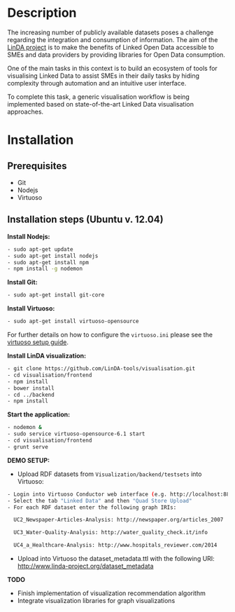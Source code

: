 Description
=============

The increasing number of publicly available datasets poses a challenge regarding the integration and consumption of information. The aim of the [LinDA project](http://linda-project.eu/) is to make the benefits of Linked Open Data accessible to SMEs and data providers by providing libraries for Open Data consumption.

One of the main tasks in this context is to build an ecosystem of tools for visualising Linked Data to assist SMEs in their daily tasks by hiding complexity through automation and an intuitive user interface.

To complete this task, a generic visualisation workflow is being implemented based on state-of-the-art Linked Data visualisation approaches.

Installation
=============

Prerequisites
------------------------------------------------------------------
- Git
- Nodejs
- Virtuoso

Installation steps (Ubuntu v. 12.04)
------------------------------------------------------------------

**Install Nodejs:**
```sh
- sudo apt-get update
- sudo apt-get install nodejs
- sudo apt-get install npm
- npm install -g nodemon
```

**Install Git:**
```sh
- sudo apt-get install git-core
```

**Install Virtuoso:**
```sh
- sudo apt-get install virtuoso-opensource
```
For further details on how to configure the `virtuoso.ini` please see the [virtuoso setup guide](http://virtuoso.openlinksw.com/dataspace/doc/dav/wiki/Main/VOSUbuntuNotes).

**Install LinDA visualization:**
```sh
- git clone https://github.com/LinDA-tools/visualisation.git
- cd visualisation/frontend
- npm install
- bower install
- cd ../backend
- npm install
```

**Start the application:**
```sh
- nodemon &
- sudo service virtuoso-opensource-6.1 start
- cd visualisation/frontend
- grunt serve
```

**DEMO SETUP:**
- Upload RDF datasets from `Visualization/backend/testsets` into Virtuoso:
```sh
- Login into Virtuoso Conductor web interface (e.g. http://localhost:8890).
- Select the tab "Linked Data" and then "Quad Store Upload"
- For each RDF dataset enter the following graph IRIs:

  UC2_Newspaper-Articles-Analysis: http://newspaper.org/articles_2007

  UC3_Water-Quality-Analysis: http://water_quality_check.it/info

  UC4_a_Healthcare-Analysis: http://www.hospitals_reviewer.com/2014
```
- Upload into Virtuoso the dataset_metadata.ttl with the following URI: http://www.linda-project.org/dataset_metadata

**TODO**
- Finish implementation of visualization recommendation algorithm 
- Integrate visualization libraries for graph visualizations
